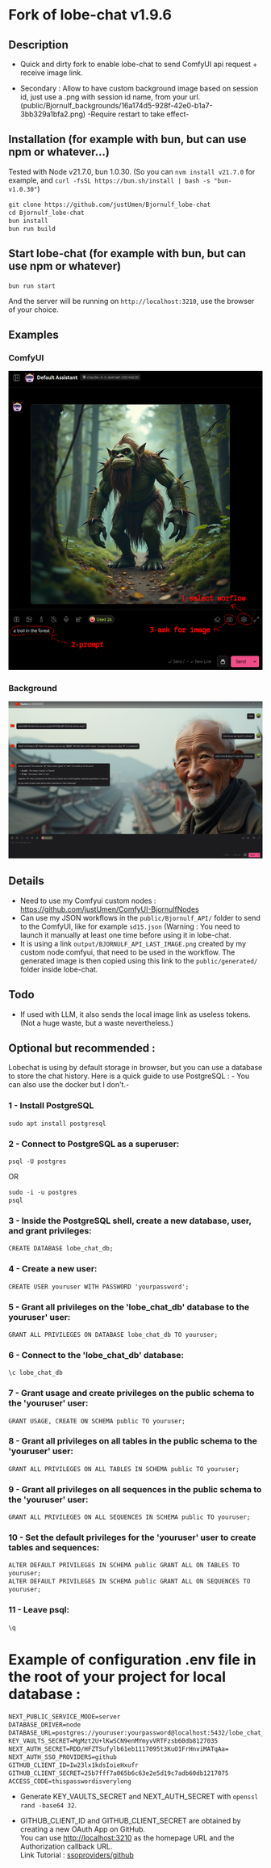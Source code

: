 # Fork of lobe-chat v1.9.6

## Description

- Quick and dirty fork to enable lobe-chat to send ComfyUI api request + receive image link.

- Secondary : Allow to have custom background image based on session id, just use a .png with session id name, from your url. (public/Bjornulf_backgrounds/16a174d5-928f-42e0-b1a7-3bb329a1bfa2.png) -Require restart to take effect-

## Installation (for example with bun, but can use npm or whatever...)

Tested with Node v21.7.0, bun 1.0.30. (So you can `nvm install v21.7.0` for example, and `curl -fsSL https://bun.sh/install | bash -s "bun-v1.0.30"`)

```
git clone https://github.com/justUmen/Bjornulf_lobe-chat
cd Bjornulf_lobe-chat
bun install
bun run build
```

## Start lobe-chat (for example with bun, but can use npm or whatever)

```
bun run start
```

And the server will be running on `http://localhost:3210`, use the browser of your choice.

## Examples

### ComfyUI

![Comfyui](screenshot.png)

### Background

![Background](screenshot2.png)

## Details

- Need to use my Comfyui custom nodes : <https://github.com/justUmen/ComfyUI-BjornulfNodes>
- Can use my JSON workflows in the `public/Bjornulf_API/` folder to send to the ComfyUI, like for example `sd15.json` (Warning : You need to launch it manually at least one time before using it in lobe-chat.
- It is using a link `output/BJORNULF_API_LAST_IMAGE.png` created by my custom node comfyui, that need to be used in the workflow. The generated image is then copied using this link to the `public/generated/` folder inside lobe-chat.

## Todo

- If used with LLM, it also sends the local image link as useless tokens. (Not a huge waste, but a waste nevertheless.)

## Optional but recommended :

Lobechat is using by default storage in browser, but you can use a database to store the chat history. Here is a quick guide to use PostgreSQL : - You can also use the docker but I don't.-

### 1 - Install PostgreSQL

```
sudo apt install postgresql
```

### 2 - Connect to PostgreSQL as a superuser:

```
psql -U postgres
```

OR

```
sudo -i -u postgres
psql
```

### 3 - Inside the PostgreSQL shell, create a new database, user, and grant privileges:

```
CREATE DATABASE lobe_chat_db;
```

### 4 - Create a new user:

```
CREATE USER youruser WITH PASSWORD 'yourpassword';
```

### 5 - Grant all privileges on the 'lobe_chat_db' database to the youruser' user:

```
GRANT ALL PRIVILEGES ON DATABASE lobe_chat_db TO youruser;
```

### 6 - Connect to the 'lobe_chat_db' database:

```
\c lobe_chat_db
```

### 7 - Grant usage and create privileges on the public schema to the 'youruser' user:

```
GRANT USAGE, CREATE ON SCHEMA public TO youruser;
```

### 8 - Grant all privileges on all tables in the public schema to the 'youruser' user:

```
GRANT ALL PRIVILEGES ON ALL TABLES IN SCHEMA public TO youruser;
```

### 9 - Grant all privileges on all sequences in the public schema to the 'youruser' user:

```
GRANT ALL PRIVILEGES ON ALL SEQUENCES IN SCHEMA public TO youruser;
```

### 10 - Set the default privileges for the 'youruser' user to create tables and sequences:

```
ALTER DEFAULT PRIVILEGES IN SCHEMA public GRANT ALL ON TABLES TO youruser;
ALTER DEFAULT PRIVILEGES IN SCHEMA public GRANT ALL ON SEQUENCES TO youruser;
```

### 11 - Leave psql:

```
\q
```

# Example of configuration .env file in the root of your project for local database :

```
NEXT_PUBLIC_SERVICE_MODE=server
DATABASE_DRIVER=node
DATABASE_URL=postgres://youruser:yourpassword@localhost:5432/lobe_chat_db
KEY_VAULTS_SECRET=MgMzt2U+lKwSCN9enMYmyvVRTFzsb60db8127035
NEXT_AUTH_SECRET=RDD/HFZTSufylb61eb1117095t3KuO1FrHnviMATqAa=
NEXT_AUTH_SSO_PROVIDERS=github
GITHUB_CLIENT_ID=Iw23lx1kdsIoieHxufr
GITHUB_CLIENT_SECRET=25b7fff7a065b6c63e2e5d19c7adb60db1217075
ACCESS_CODE=thispasswordisverylong
```

- Generate KEY_VAULTS_SECRET and NEXT_AUTH_SECRET with `openssl rand -base64 32`.

- GITHUB_CLIENT_ID and GITHUB_CLIENT_SECRET are obtained by creating a new OAuth App on GitHub.\
  You can use <http://localhost:3210> as the homepage URL and the Authorization callback URL.\
  Link Tutorial : [ssoproviders/github](https://lobehub.com/docs/self-hosting/advanced/auth/next-auth/github)

